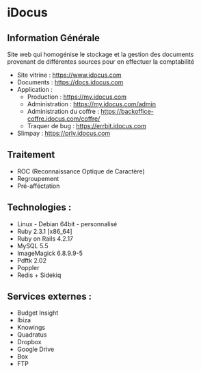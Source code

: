 # iDocus

## Information Générale
Site web qui homogénise le stockage et la gestion des documents provenant de différentes sources pour en effectuer la comptabilité

* Site vitrine : https://www.idocus.com
* Documents : https://docs.idocus.com
* Application :
  - Production : https://my.idocus.com
  - Administration : https://my.idocus.com/admin
  - Administration du coffre : https://backoffice-coffre.idocus.com/coffre/
  - Traquer de bug : https://errbit.idocus.com
* Slimpay : https://prlv.idocus.com

## Traitement
- ROC (Reconnaissance Optique de Caractère)
- Regroupement
- Pré-afféctation

## Technologies :
- Linux - Debian 64bit - personnalisé
- Ruby 2.3.1 [x86_64]
- Ruby on Rails 4.2.17
- MySQL 5.5
- ImageMagick 6.8.9.9-5
- Pdftk 2.02
- Poppler
- Redis + Sidekiq

## Services externes :
* Budget Insight
* Ibiza
* Knowings
* Quadratus
* Dropbox
* Google Drive
* Box
* FTP
